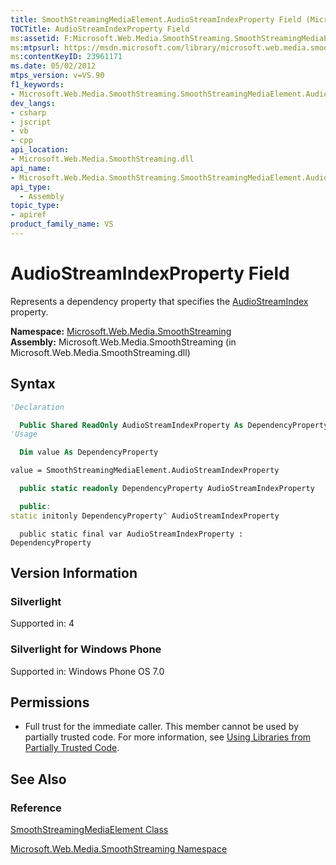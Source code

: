 ```yaml
---
title: SmoothStreamingMediaElement.AudioStreamIndexProperty Field (Microsoft.Web.Media.SmoothStreaming)
TOCTitle: AudioStreamIndexProperty Field
ms:assetid: F:Microsoft.Web.Media.SmoothStreaming.SmoothStreamingMediaElement.AudioStreamIndexProperty
ms:mtpsurl: https://msdn.microsoft.com/library/microsoft.web.media.smoothstreaming.smoothstreamingmediaelement.audiostreamindexproperty(v=VS.90)
ms:contentKeyID: 23961171
ms.date: 05/02/2012
mtps_version: v=VS.90
f1_keywords:
- Microsoft.Web.Media.SmoothStreaming.SmoothStreamingMediaElement.AudioStreamIndexProperty
dev_langs:
- csharp
- jscript
- vb
- cpp
api_location:
- Microsoft.Web.Media.SmoothStreaming.dll
api_name:
- Microsoft.Web.Media.SmoothStreaming.SmoothStreamingMediaElement.AudioStreamIndexProperty
api_type:
  - Assembly
topic_type:
- apiref
product_family_name: VS
---
```


# AudioStreamIndexProperty Field

Represents a dependency property that specifies the [AudioStreamIndex](smoothstreamingmediaelement-audiostreamindex-property-microsoft-web-media-smoothstreaming_1.md) property.

**Namespace:**  [Microsoft.Web.Media.SmoothStreaming](microsoft-web-media-smoothstreaming-namespace_1.md)  
**Assembly:**  Microsoft.Web.Media.SmoothStreaming (in Microsoft.Web.Media.SmoothStreaming.dll)

## Syntax

```vb
'Declaration

  Public Shared ReadOnly AudioStreamIndexProperty As DependencyProperty
'Usage

  Dim value As DependencyProperty

value = SmoothStreamingMediaElement.AudioStreamIndexProperty
```

```csharp
  public static readonly DependencyProperty AudioStreamIndexProperty
```

```cpp
  public:
static initonly DependencyProperty^ AudioStreamIndexProperty
```

```jscript
  public static final var AudioStreamIndexProperty : DependencyProperty
```

## Version Information

### Silverlight

Supported in: 4  

### Silverlight for Windows Phone

Supported in: Windows Phone OS 7.0  

## Permissions

  - Full trust for the immediate caller. This member cannot be used by partially trusted code. For more information, see [Using Libraries from Partially Trusted Code](https://msdn.microsoft.com/library/8skskf63).

## See Also

### Reference

[SmoothStreamingMediaElement Class](smoothstreamingmediaelement-class-microsoft-web-media-smoothstreaming_1.md)

[Microsoft.Web.Media.SmoothStreaming Namespace](microsoft-web-media-smoothstreaming-namespace_1.md)
